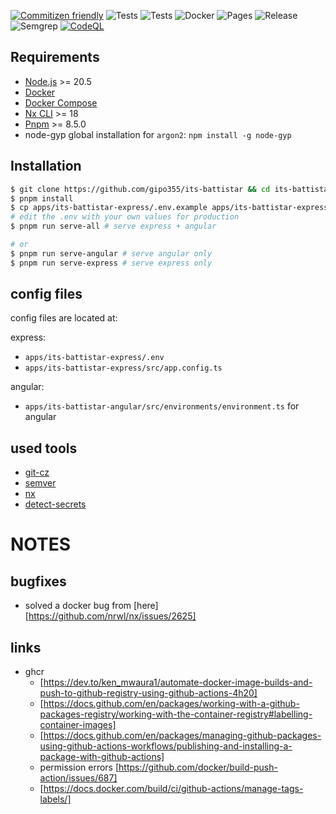 [![Commitizen friendly](https://img.shields.io/badge/commitizen-friendly-brightgreen.svg)](http://commitizen.github.io/cz-cli/)
![Tests](https://github.com/gipo355/its-battistar/actions/workflows/test-main.yml/badge.svg?branch=main)
![Tests](https://github.com/gipo355/its-battistar/actions/workflows/test-dev.yml/badge.svg?branch=dev)
![Docker](https://github.com/gipo355/its-battistar/actions/workflows/ghcr.yml/badge.svg?branch=main)
![Pages](https://github.com/gipo355/its-battistar/actions/workflows/pages.yml/badge.svg?branch=main)
![Release](https://github.com/gipo355/its-battistar/actions/workflows/release.yml/badge.svg?branch=main)
![Semgrep](https://github.com/gipo355/its-battistar/actions/workflows/semgrep.yml/badge.svg?branch=dev)
[![CodeQL](https://github.com/gipo355/its-battistar/actions/workflows/github-code-scanning/codeql/badge.svg)](https://github.com/gipo355/its-battistar/actions/workflows/github-code-scanning/codeql)

## Requirements

- [Node.js](https://nodejs.org/en/download/) >= 20.5
- [Docker](https://docs.docker.com/get-docker/)
- [Docker Compose](https://docs.docker.com/compose/install/)
- [Nx CLI](https://nx.dev/latest/angular/getting-started/nx-setup) >= 18
- [Pnpm](https://pnpm.io/installation) >= 8.5.0
- node-gyp global installation for `argon2`: `npm install -g node-gyp`

## Installation

```bash
$ git clone https://github.com/gipo355/its-battistar && cd its-battistar
$ pnpm install
$ cp apps/its-battistar-express/.env.example apps/its-battistar-express/.env
# edit the .env with your own values for production
$ pnpm run serve-all # serve express + angular

# or
$ pnpm run serve-angular # serve angular only
$ pnpm run serve-express # serve express only
```

## config files

config files are located at:

express:

- `apps/its-battistar-express/.env`
- `apps/its-battistar-express/src/app.config.ts`

angular:

- `apps/its-battistar-angular/src/environments/environment.ts` for angular

## used tools

- [git-cz](https://cz-git.qbb.sh/guide/)
- [semver](https://github.com/jscutlery/semver#jscutlerysemver)
- [nx](https://nx.dev/latest/angular/getting-started/nx-setup)
- [detect-secrets](https://github.com/Yelp/detect-secrets)

# NOTES

## bugfixes

- solved a docker bug from [here][https://github.com/nrwl/nx/issues/2625]

## links

- ghcr
  - [https://dev.to/ken_mwaura1/automate-docker-image-builds-and-push-to-github-registry-using-github-actions-4h20]
  - [https://docs.github.com/en/packages/working-with-a-github-packages-registry/working-with-the-container-registry#labelling-container-images]
  - [https://docs.github.com/en/packages/managing-github-packages-using-github-actions-workflows/publishing-and-installing-a-package-with-github-actions]
  - permission errors [https://github.com/docker/build-push-action/issues/687]
  - [https://docs.docker.com/build/ci/github-actions/manage-tags-labels/]
